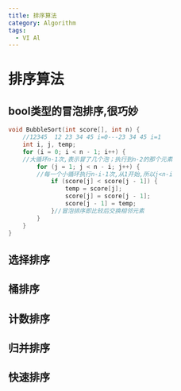 ```yaml
---
title: 排序算法
category: Algorithm
tags:
  - VI Al
---
```



# 排序算法



## bool类型的冒泡排序,很巧妙

``` cpp
void BubbleSort(int score[], int n) {
	//12345  12 23 34 45 i=0---23 34 45 i=1
	int i, j, temp;
	for (i = 0; i < n - 1; i++) {
	//大循环n-1次,表示冒了几个泡；执行到n-2的那个元素
		for (j = 1; j < n - i; j++) {
		//每一个小循环执行n-i-1次,从1开始,所以j<n-i
			if (score[j] < score[j - 1]) {
				temp = score[j];
				score[j] = score[j - 1];
				score[j - 1] = temp;
			}//冒泡排序即比较后交换相邻元素
		}
	}
}
```

## 选择排序
## 桶排序
## 计数排序
## 归并排序
## 快速排序
